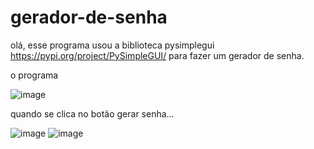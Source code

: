 # gerador-de-senha
olá, esse programa usou a biblioteca pysimplegui https://pypi.org/project/PySimpleGUI/ para fazer um gerador de senha.


o programa 

![image](https://user-images.githubusercontent.com/72421039/114329324-68373880-9b15-11eb-9417-b3044e7f3c49.png)

quando se clica no botão gerar senha... 

![image](https://user-images.githubusercontent.com/72421039/114329374-8866f780-9b15-11eb-91a2-a74e01a49653.png)
![image](https://user-images.githubusercontent.com/72421039/114329397-9c125e00-9b15-11eb-9bdb-2d63bf597f86.png)
